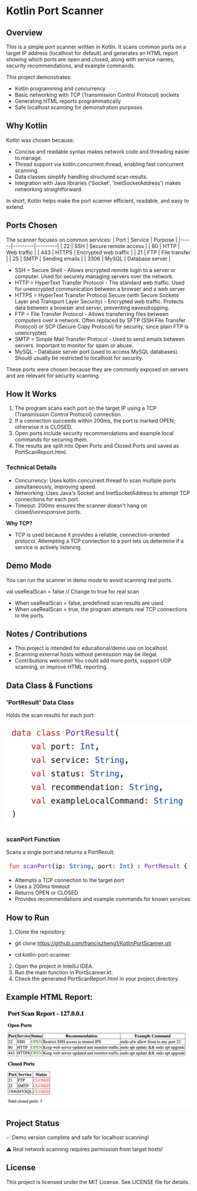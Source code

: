 # Kotlin Port Scanner

## Overview
This is a simple port scanner written in Kotlin. It scans common ports on a target IP address (localhost for default) 
and generates an HTML report showing which ports are open and closed, along with service names, security recommendations,
and example commands.

This project demonstrates:
- Kotlin programming and concurrency
- Basic networking with TCP (Transmission Control Protocol) sockets
- Generating HTML reports programmatically
- Safe localhost scanning for demonstration purposes

## Why Kotlin
Kotlin was chosen because: 
- Concise and readable syntax makes network code and threading easier to manage.
- Thread support via kotlin.concurrent.thread, enabling fast concurrent scanning.
- Data classes simplify handling structured scan results.
- Integration with Java libraries ('Socket', 'InetSocketAddress') makes networking straightforward.

In short, Kotlin helps make the port scanner efficient, readable, and easy to extend.

## Ports Chosen
The scanner focuses on common services:
| Port | Service | Purpose |
|------|---------|---------|
| 22   | SSH     | Secure remote access |
| 80   | HTTP    | Web traffic |
| 443  | HTTPS   | Encrypted web traffic |
| 21   | FTP     | File transfer |
| 25   | SMTP    | Sending emails |
| 3306 | MySQL   | Database server |

* SSH = Secure Shell - Allows encrypted remote login to a server or computer. Used for securely managing servers over the network.
* HTTP = HyperText Transfer Protocol - The standard web traffic. Used for unencrypted communication between a browser and a web server. 
* HTTPS = HyperText Transfer Protocol Secure (with Secure Sockets Layer and Transport Layer Security) - Encrypted web traffic. Protects data between a browser and server, preventing eavesdropping.
* FTP = File Transfer Protocol - Allows transferring files between computers over a network. Often replaced by SFTP (SSH File Transfer Protocol) or SCP (Secure Copy Protocol) for security, since plain FTP is unencrypted.
* SMTP = Simple Mail Transfer Protocol - Used to send emails between servers. Important to monitor for spam or abuse.
* MySQL - Database server port (used to access MySQL databases). Should usually be restricted to localhost for security.

These ports were chosen because they are commonly exposed on servers and are relevant for security scanning.

## How It Works
1. The program scans each port on the target IP using a TCP (Transmission Control Protocol) connection.
2. If a connection succeeds within 200ms, the port is marked OPEN; otherwise it is CLOSED.
3. Open ports include security recommendations and example local commands for securing them.
4. The results are split into Open Ports and Closed Ports and saved as PortScanReport.html.

### Technical Details
- Concurrency: Uses kotlin.concurrent.thread to scan multiple ports simultaneously, improving speed.
- Networking: Uses Java's Socket and InetSocketAddress to attempt TCP connections for each port.
- Timeout: 200ms ensures the scanner doesn't hang on closed/unresponsive ports.


**Why TCP?**
* TCP is used because it provides a reliable, connection-oriented protocol. Attempting a TCP connection to a port lets us determine if a service is actively listening.

## Demo Mode
You can run the scanner in demo mode to avoid scanning real ports.

val useRealScan = false // Change to true for real scan

* When useRealScan = false, predefined scan results are used.
* When useRealScan = true, the program attempts real TCP connections to the ports.

## Notes / Contributions
- This project is intended for educational/demo use on localhost.
- Scanning external hosts without permission may be illegal.
- Contributions welcome! You could add more ports, support UDP scanning, or improve HTML reporting.


## Data Class & Functions

### 'PortResult' Data Class 
Holds the scan results for each port: 

![PortResult Data Class](images/KotlinDataClassScreenshot.png)

### scanPort Function
Scans a single port and returns a PortResult:

![scanPort Function](images/scanPortScreenshot.png)

* Attempts a TCP connection to the target port
* Uses a 200ms timeout
* Returns OPEN or CLOSED
* Provides recommendations and example commands for known services

## How to Run

1. Clone the repository: 

* git clone https://github.com/franciszheng1/KotlinPortScanner.git

* cd kotlin-port-scanner

2. Open the project in IntelliJ IDEA. 
3. Run the main function in PortScanner.kt.
4. Check the generated PortScanReport.html in your project directory.

## Example HTML Report:

![Example HTML Report](images/ExampleHTMLReport.png)

## Project Status
✅ Demo version complete and safe for localhost scanning!

⚠️ Real network scanning requires permission from target hosts!

## License
This project is licensed under the MIT License. See LICENSE file for details.

